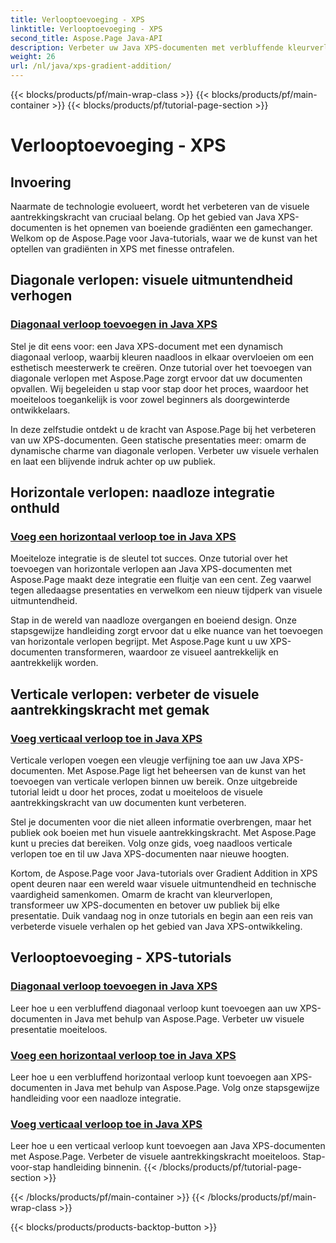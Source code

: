 ```yaml
---
title: Verlooptoevoeging - XPS
linktitle: Verlooptoevoeging - XPS
second_title: Aspose.Page Java-API
description: Verbeter uw Java XPS-documenten met verbluffende kleurverlopen. Leer moeiteloos diagonale, horizontale en verticale verlopen toe te voegen met behulp van Aspose.Page-tutorials.
weight: 26
url: /nl/java/xps-gradient-addition/
---
```


{{< blocks/products/pf/main-wrap-class >}}
{{< blocks/products/pf/main-container >}}
{{< blocks/products/pf/tutorial-page-section >}}

# Verlooptoevoeging - XPS

## Invoering

Naarmate de technologie evolueert, wordt het verbeteren van de visuele aantrekkingskracht van cruciaal belang. Op het gebied van Java XPS-documenten is het opnemen van boeiende gradiënten een gamechanger. Welkom op de Aspose.Page voor Java-tutorials, waar we de kunst van het optellen van gradiënten in XPS met finesse ontrafelen.

## Diagonale verlopen: visuele uitmuntendheid verhogen
### [Diagonaal verloop toevoegen in Java XPS](./diagonal/)

Stel je dit eens voor: een Java XPS-document met een dynamisch diagonaal verloop, waarbij kleuren naadloos in elkaar overvloeien om een esthetisch meesterwerk te creëren. Onze tutorial over het toevoegen van diagonale verlopen met Aspose.Page zorgt ervoor dat uw documenten opvallen. Wij begeleiden u stap voor stap door het proces, waardoor het moeiteloos toegankelijk is voor zowel beginners als doorgewinterde ontwikkelaars.

In deze zelfstudie ontdekt u de kracht van Aspose.Page bij het verbeteren van uw XPS-documenten. Geen statische presentaties meer: omarm de dynamische charme van diagonale verlopen. Verbeter uw visuele verhalen en laat een blijvende indruk achter op uw publiek.

## Horizontale verlopen: naadloze integratie onthuld
### [Voeg een horizontaal verloop toe in Java XPS](./horizontal/)

Moeiteloze integratie is de sleutel tot succes. Onze tutorial over het toevoegen van horizontale verlopen aan Java XPS-documenten met Aspose.Page maakt deze integratie een fluitje van een cent. Zeg vaarwel tegen alledaagse presentaties en verwelkom een nieuw tijdperk van visuele uitmuntendheid.

Stap in de wereld van naadloze overgangen en boeiend design. Onze stapsgewijze handleiding zorgt ervoor dat u elke nuance van het toevoegen van horizontale verlopen begrijpt. Met Aspose.Page kunt u uw XPS-documenten transformeren, waardoor ze visueel aantrekkelijk en aantrekkelijk worden.

## Verticale verlopen: verbeter de visuele aantrekkingskracht met gemak
### [Voeg verticaal verloop toe in Java XPS](./vertical/)

Verticale verlopen voegen een vleugje verfijning toe aan uw Java XPS-documenten. Met Aspose.Page ligt het beheersen van de kunst van het toevoegen van verticale verlopen binnen uw bereik. Onze uitgebreide tutorial leidt u door het proces, zodat u moeiteloos de visuele aantrekkingskracht van uw documenten kunt verbeteren.

Stel je documenten voor die niet alleen informatie overbrengen, maar het publiek ook boeien met hun visuele aantrekkingskracht. Met Aspose.Page kunt u precies dat bereiken. Volg onze gids, voeg naadloos verticale verlopen toe en til uw Java XPS-documenten naar nieuwe hoogten.

Kortom, de Aspose.Page voor Java-tutorials over Gradient Addition in XPS opent deuren naar een wereld waar visuele uitmuntendheid en technische vaardigheid samenkomen. Omarm de kracht van kleurverlopen, transformeer uw XPS-documenten en betover uw publiek bij elke presentatie. Duik vandaag nog in onze tutorials en begin aan een reis van verbeterde visuele verhalen op het gebied van Java XPS-ontwikkeling.
## Verlooptoevoeging - XPS-tutorials
### [Diagonaal verloop toevoegen in Java XPS](./diagonal/)
Leer hoe u een verbluffend diagonaal verloop kunt toevoegen aan uw XPS-documenten in Java met behulp van Aspose.Page. Verbeter uw visuele presentatie moeiteloos.
### [Voeg een horizontaal verloop toe in Java XPS](./horizontal/)
Leer hoe u een verbluffend horizontaal verloop kunt toevoegen aan XPS-documenten in Java met behulp van Aspose.Page. Volg onze stapsgewijze handleiding voor een naadloze integratie.
### [Voeg verticaal verloop toe in Java XPS](./vertical/)
Leer hoe u een verticaal verloop kunt toevoegen aan Java XPS-documenten met Aspose.Page. Verbeter de visuele aantrekkingskracht moeiteloos. Stap-voor-stap handleiding binnenin.
{{< /blocks/products/pf/tutorial-page-section >}}

{{< /blocks/products/pf/main-container >}}
{{< /blocks/products/pf/main-wrap-class >}}

{{< blocks/products/products-backtop-button >}}

